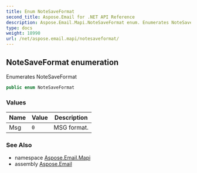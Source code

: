 ```yaml
---
title: Enum NoteSaveFormat
second_title: Aspose.Email for .NET API Reference
description: Aspose.Email.Mapi.NoteSaveFormat enum. Enumerates NoteSaveFormat
type: docs
weight: 18990
url: /net/aspose.email.mapi/notesaveformat/
---
```

## NoteSaveFormat enumeration

Enumerates NoteSaveFormat

```csharp
public enum NoteSaveFormat
```

### Values

| Name | Value | Description |
| --- | --- | --- |
| Msg | `0` | MSG format. |

### See Also

* namespace [Aspose.Email.Mapi](../../aspose.email.mapi/)
* assembly [Aspose.Email](../../)


